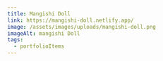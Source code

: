 ```yaml
---
title: Mangishi Doll
link: https://mangishi-doll.netlify.app/
image: /assets/images/uploads/mangishi-doll.png
imageAlt: mangishi Doll
tags:
  - portfolioItems
---
```

